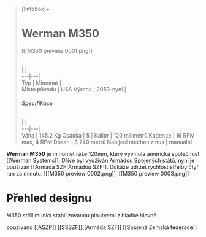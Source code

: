> [!infobox]+  
> # Werman M350
> ![[M350 preview 0001.png]]  
> ######  
>  |  |  
> ---|---|   
> Typ | Minomet |  
> Místo původu |   USA
> Výroba | 2053-nyní |  
>  ######  **Specifikace**
>  |  |  
> ---|---|   
> Váha | 145.2 Kg
> Osádka | 5
>  | 
>  Kalibr | 120 milimetrů
>  Kadence | 16 RPM max, 4 RPM
>  Dosah | 8,240 metrů
>  Nabíjecí mechanizmus | manuální

**Werman M350** je minomet ráže 120mm, který vyvinula americká společnost [[Werman Systems]]. Dříve byl využíván Armádou Spojených států, nyní je používán [[Armáda SZF|Armádou SZF]]. Dokáže udržet rychlost střelby čtyř ran za minutu.
![[M350 preview 0002.png]] 
![[M350 preview 0003.png]]

# Přehled designu
M350 střílí municí stabilizovanou ploutvemi z hladké hlavně. 


pouzivano [[ASZP]] [[SSSZF]][[Armáda SZF]] [[Spojená Zemská federace]]